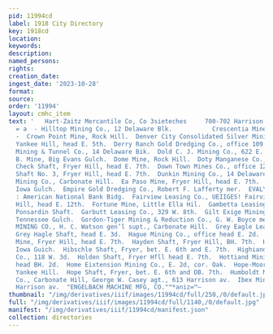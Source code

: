 ```yaml
---
pid: 11994cd
label: 1918 City Directory
key: 1918cd
location: 
keywords: 
description: 
named_persons: 
rights: 
creation_date: 
ingest_date: '2023-10-28'
format: 
source: 
order: '11994'
layout: cmhc_item
text: '   Hart-Zaitz Mercantile Co, Co 3sieteches     700-702 Harrison Ave.  *  sss
  = a  - Hilltop Mining Co., 12 Delaware Blk.           Crescentia Mine, Rock Hill.
  -  Crown Point Mine, Rock Hill.  Denver City Consolidated Silver Mining Co., mines
  Yankee Hill, head E. 5th.  Derry Ranch Gold Dredging Co., office 109 E. 13th.  Dinero
  Mining & Tunnel Co., 14 Delaware Bik.  Dold C. J. Mining Co., 622 E. 9th.  Dolly
  B. Mine, Big Evans Gulch.  Dome Mine, Rock Hill.  Doty Manganese Co., 627 E. 1ith.  Double
  Check Shaft, Fryer Hill, head E. 7th.  Down Town Mines Co., office 129 W. 8th.  Duncan
  Shaft No. 3, Fryer Hill, head E. 7th.  Dunkin Mining Co., 14 Delaware Bik.  Eland
  Mining Co., Carbonate Hill.  Ea Paso Mine, Fryer Hill, head E. 7th.  Eila B. & H.-Lease,
  Iowa Gulch.  Empire Gold Dredging Co., Robert F. Lafferty mer.  EVALYN LEASING CO.,
  : American National Bank Bidg.  Fairview Leasing Co., UEIIGES! Fairview Shaft, Fryer
  Hill, head E. 12th.  Fortune Mine, Little Ella Hil.  Gambetta Leasing Co., lessees
  Ponsardin Shaft.  Garbutt Leasing Co., 329 W. 8th.  Gilt Exige Mining Co., East
  Tennessee Gulch.  Gordon-Tiger Mining & Reduction Co., G. W. Boyce mer., Twin Lakes.  GREENBACK
  MINING CO., H. C. Watson gen’l supt., Carbonate Hill.  Grey Eagle Leasing Co., lessees
  Grey Hagle Shaft, head E. 3d.  Hague Mining Co., office head E. 2d.  Harvard Fraction
  Mine, Fryer Hill, head E. 7th.  Hayden Shaft, Fryer Hill, BH. 7th.  Hieiena Shaft,
  Iowa Guich.  Hibschle Shaft, Fryer, bet. E. 6th and E. 7th.  Highiand Mining & Milling
  Co., 118 W. 3d.  Holden Shaft, Fryer Hfll head E. 7th.  Hottiand Mining Co., office
  head BH. 2d.  Home Eixtension Mining Co., E. 2d, cor. Oak.  Hope-Moore Mining Co.,
  Yankee Hill.  Hope Shaft, Fryer, bet. E. 6th and DB. 7th.  Humboldt Mining & Smelting
  Co., Carbonate Hill, George W. Casey agt., 613 Harrison av.  Ibex Mining Co., 401
  Harrison av.  "ENGELBACH MACHINE MFG, CO."™*aniz=™—                  '
thumbnail: "/img/derivatives/iiif/images/11994cd/full/250,/0/default.jpg"
full: "/img/derivatives/iiif/images/11994cd/full/1140,/0/default.jpg"
manifest: "/img/derivatives/iiif/11994cd/manifest.json"
collection: directories
---
```

